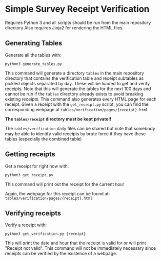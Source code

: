 # Simple Survey Receipt Verification

Requires Python 3 and all scripts should be run from the main repository directory
Also requires Jinja2 for rendering the HTML files.

## Generating Tables

Generate all the tables with:

`python3 generate_tables.py` 

This command will generate a directory `tables` in the main repository directory that contains the verification table and receipt subtables as pickled objects separated by day.
These will be loaded to get and verify receipts.
Note that this will generate the tables for the next 100 days and cannot be run if the `tables` directory already exists to avoid breaking existing receipts.
This command also generates every HTML page for each receipt. Given a receipt with the `get_receipt.py` script, you can find the corresponding webpage at 
`tables/verification/pages/{receipt}.html`

**The `tables/receipt` directory must be kept private!!**

The `tables/verification` daily files can be shared but note that somebody may be able to identify valid receipts by brute force if they have these tables (especially the combined table)

## Getting receipts

Get a receipt for right now with:

`python3 get_receipt.py`

This command will print out the receipt for the current hour

Again, the webpage for this receipt can be found at:
`tables/verification/pages/{receipt}.html`

## Verifying receipts

Verify a receipt with:

`python3 get_verification.py {receipt}`

This will print the date and hour that the receipt is valid for or will print "Receipt not valid".
This command will not be immediately necessary since receipts can be verified by the existence of a webpage.
